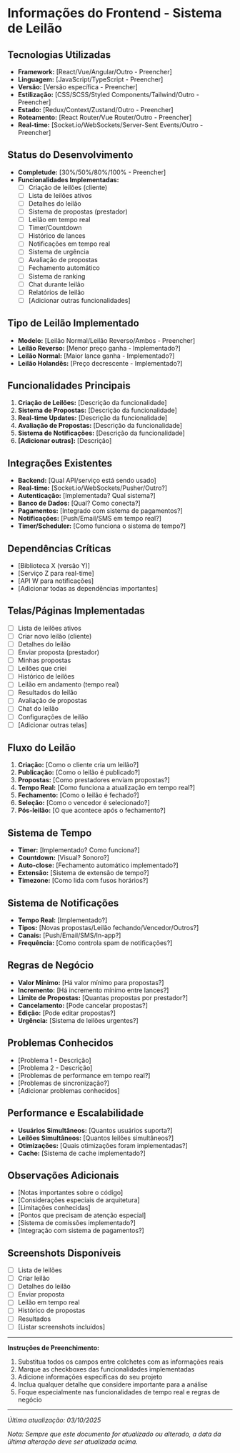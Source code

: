 # Informações do Frontend - Sistema de Leilão

## Tecnologias Utilizadas
- **Framework:** [React/Vue/Angular/Outro - Preencher]
- **Linguagem:** [JavaScript/TypeScript - Preencher]
- **Versão:** [Versão específica - Preencher]
- **Estilização:** [CSS/SCSS/Styled Components/Tailwind/Outro - Preencher]
- **Estado:** [Redux/Context/Zustand/Outro - Preencher]
- **Roteamento:** [React Router/Vue Router/Outro - Preencher]
- **Real-time:** [Socket.io/WebSockets/Server-Sent Events/Outro - Preencher]

## Status do Desenvolvimento
- **Completude:** [30%/50%/80%/100% - Preencher]
- **Funcionalidades Implementadas:**
  - [ ] Criação de leilões (cliente)
  - [ ] Lista de leilões ativos
  - [ ] Detalhes do leilão
  - [ ] Sistema de propostas (prestador)
  - [ ] Leilão em tempo real
  - [ ] Timer/Countdown
  - [ ] Histórico de lances
  - [ ] Notificações em tempo real
  - [ ] Sistema de urgência
  - [ ] Avaliação de propostas
  - [ ] Fechamento automático
  - [ ] Sistema de ranking
  - [ ] Chat durante leilão
  - [ ] Relatórios de leilão
  - [ ] [Adicionar outras funcionalidades]

## Tipo de Leilão Implementado
- **Modelo:** [Leilão Normal/Leilão Reverso/Ambos - Preencher]
- **Leilão Reverso:** [Menor preço ganha - Implementado?]
- **Leilão Normal:** [Maior lance ganha - Implementado?]
- **Leilão Holandês:** [Preço decrescente - Implementado?]

## Funcionalidades Principais
1. **Criação de Leilões:** [Descrição da funcionalidade]
2. **Sistema de Propostas:** [Descrição da funcionalidade]
3. **Real-time Updates:** [Descrição da funcionalidade]
4. **Avaliação de Propostas:** [Descrição da funcionalidade]
5. **Sistema de Notificações:** [Descrição da funcionalidade]
6. **[Adicionar outras]:** [Descrição]

## Integrações Existentes
- **Backend:** [Qual API/serviço está sendo usado]
- **Real-time:** [Socket.io/WebSockets/Pusher/Outro?]
- **Autenticação:** [Implementada? Qual sistema?]
- **Banco de Dados:** [Qual? Como conecta?]
- **Pagamentos:** [Integrado com sistema de pagamentos?]
- **Notificações:** [Push/Email/SMS em tempo real?]
- **Timer/Scheduler:** [Como funciona o sistema de tempo?]

## Dependências Críticas
- [Biblioteca X (versão Y)]
- [Serviço Z para real-time]
- [API W para notificações]
- [Adicionar todas as dependências importantes]

## Telas/Páginas Implementadas
- [ ] Lista de leilões ativos
- [ ] Criar novo leilão (cliente)
- [ ] Detalhes do leilão
- [ ] Enviar proposta (prestador)
- [ ] Minhas propostas
- [ ] Leilões que criei
- [ ] Histórico de leilões
- [ ] Leilão em andamento (tempo real)
- [ ] Resultados do leilão
- [ ] Avaliação de propostas
- [ ] Chat do leilão
- [ ] Configurações de leilão
- [ ] [Adicionar outras telas]

## Fluxo do Leilão
1. **Criação:** [Como o cliente cria um leilão?]
2. **Publicação:** [Como o leilão é publicado?]
3. **Propostas:** [Como prestadores enviam propostas?]
4. **Tempo Real:** [Como funciona a atualização em tempo real?]
5. **Fechamento:** [Como o leilão é fechado?]
6. **Seleção:** [Como o vencedor é selecionado?]
7. **Pós-leilão:** [O que acontece após o fechamento?]

## Sistema de Tempo
- **Timer:** [Implementado? Como funciona?]
- **Countdown:** [Visual? Sonoro?]
- **Auto-close:** [Fechamento automático implementado?]
- **Extensão:** [Sistema de extensão de tempo?]
- **Timezone:** [Como lida com fusos horários?]

## Sistema de Notificações
- **Tempo Real:** [Implementado?]
- **Tipos:** [Novas propostas/Leilão fechando/Vencedor/Outros?]
- **Canais:** [Push/Email/SMS/In-app?]
- **Frequência:** [Como controla spam de notificações?]

## Regras de Negócio
- **Valor Mínimo:** [Há valor mínimo para propostas?]
- **Incremento:** [Há incremento mínimo entre lances?]
- **Limite de Propostas:** [Quantas propostas por prestador?]
- **Cancelamento:** [Pode cancelar propostas?]
- **Edição:** [Pode editar propostas?]
- **Urgência:** [Sistema de leilões urgentes?]

## Problemas Conhecidos
- [Problema 1 - Descrição]
- [Problema 2 - Descrição]
- [Problemas de performance em tempo real?]
- [Problemas de sincronização?]
- [Adicionar problemas conhecidos]

## Performance e Escalabilidade
- **Usuários Simultâneos:** [Quantos usuários suporta?]
- **Leilões Simultâneos:** [Quantos leilões simultâneos?]
- **Otimizações:** [Quais otimizações foram implementadas?]
- **Cache:** [Sistema de cache implementado?]

## Observações Adicionais
- [Notas importantes sobre o código]
- [Considerações especiais de arquitetura]
- [Limitações conhecidas]
- [Pontos que precisam de atenção especial]
- [Sistema de comissões implementado?]
- [Integração com sistema de pagamentos?]

## Screenshots Disponíveis
- [ ] Lista de leilões
- [ ] Criar leilão
- [ ] Detalhes do leilão
- [ ] Enviar proposta
- [ ] Leilão em tempo real
- [ ] Histórico de propostas
- [ ] Resultados
- [ ] [Listar screenshots incluídos]

---

**Instruções de Preenchimento:**
1. Substitua todos os campos entre colchetes com as informações reais
2. Marque as checkboxes das funcionalidades implementadas
3. Adicione informações específicas do seu projeto
4. Inclua qualquer detalhe que considere importante para a análise
5. Foque especialmente nas funcionalidades de tempo real e regras de negócio

---

*Última atualização: 03/10/2025*

*Nota: Sempre que este documento for atualizado ou alterado, a data da última alteração deve ser atualizada acima.*